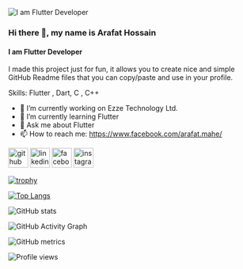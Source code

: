 ![I am Flutter Developer](https://scontent.fbzl4-1.fna.fbcdn.net/v/t39.30808-6/241372016_4268920336563696_3420430806667798857_n.jpg?_nc_cat=104&ccb=1-7&_nc_sid=09cbfe&_nc_eui2=AeHLVmMqrVlCtaVAXQ6lwnw-gxGCDZ-r7DuDEYINn6vsOwfdNE-5FiTlZ3BPzaZlTEFxwbOynqM0Jm0kzf-gPxFb&_nc_ohc=HM0suZvVeWMAX_3hDoy&_nc_ht=scontent.fbzl4-1.fna&oh=00_AfBjYohDfh8WskaY65QqzLjj1QL3mGKpkw-b_Wtj9eS6jQ&oe=64D8A596)

### Hi there 👋, my name is Arafat Hossain
#### I am Flutter Developer


I made this project just for fun, it allows you to create nice and simple GitHub Readme files that you can copy/paste and use in your profile.

Skills: Flutter , Dart, C , C++

- 🔭 I’m currently working on Ezze Technology Ltd. 
- 🌱 I’m currently learning Flutter 
- 💬 Ask me about Flutter 
- 📫 How to reach me: https://www.facebook.com/arafat.mahe/ 


[<img src='https://cdn.jsdelivr.net/npm/simple-icons@3.0.1/icons/github.svg' alt='github' height='40'>](https://github.com/https://github.com/arafathossainmahe)  [<img src='https://cdn.jsdelivr.net/npm/simple-icons@3.0.1/icons/linkedin.svg' alt='linkedin' height='40'>](https://www.linkedin.com/in/https://www.linkedin.com/in/arafat-hossain-32b22815a//)  [<img src='https://cdn.jsdelivr.net/npm/simple-icons@3.0.1/icons/facebook.svg' alt='facebook' height='40'>](https://www.facebook.com/https://www.facebook.com/arafat.mahe/)  [<img src='https://cdn.jsdelivr.net/npm/simple-icons@3.0.1/icons/instagram.svg' alt='instagram' height='40'>](https://www.instagram.com/https://www.instagram.com/arafathossainmahe//)  

[![trophy](https://github-profile-trophy.vercel.app/?username=https://github.com/arafathossainmahe)](https://github.com/ryo-ma/github-profile-trophy)

[![Top Langs](https://github-readme-stats.vercel.app/api/top-langs/?username=https://github.com/arafathossainmahe)](https://github.com/anuraghazra/github-readme-stats)

![GitHub stats](https://github-readme-stats.vercel.app/api?username=https://github.com/arafathossainmahe&show_icons=true&count_private=true)  

![GitHub Activity Graph](https://activity-graph.herokuapp.com/graph?username=https://github.com/arafathossainmahe)  

![GitHub metrics](https://metrics.lecoq.io/https://github.com/arafathossainmahe)  

![Profile views](https://gpvc.arturio.dev/https://github.com/arafathossainmahe)  
